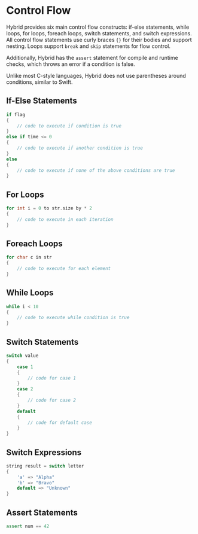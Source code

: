 # Control Flow

Hybrid provides six main control flow constructs: if-else statements, while loops, for loops, foreach loops, switch statements, and switch expressions. All control flow statements use curly braces `{}` for their bodies and support nesting. Loops support `break` and `skip` statements for flow control.

Additionally, Hybrid has the `assert` statement for compile and runtime checks, which throws an error if a condition is false.

Unlike most C-style languages, Hybrid does not use parentheses around conditions, similar to Swift.

## If-Else Statements

```cpp
if flag
{
    // code to execute if condition is true
}
else if time <= 0
{
    // code to execute if another condition is true
}
else
{
    // code to execute if none of the above conditions are true
}
```

## For Loops

```cpp
for int i = 0 to str.size by * 2
{
    // code to execute in each iteration
}
```

## Foreach Loops

```cpp
for char c in str
{
    // code to execute for each element
}
```

## While Loops

```cpp
while i < 10
{
    // code to execute while condition is true
}
```

## Switch Statements

```cpp
switch value
{
    case 1
    {
        // code for case 1
    }
    case 2
    {
        // code for case 2
    }
    default
    {
        // code for default case
    }
}
```

## Switch Expressions

```cpp
string result = switch letter
{
    'a' => "Alpha"
    'b' => "Bravo"
    default => "Unknown"
}
```

## Assert Statements

```cpp
assert num == 42
```